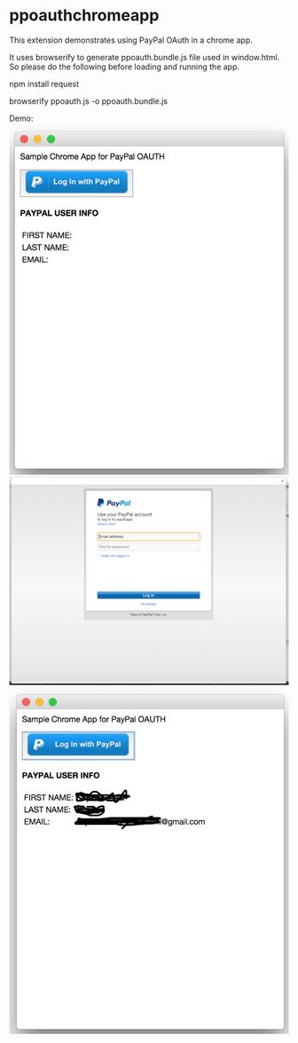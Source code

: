 # ppoauthchromeapp

This extension demonstrates using PayPal OAuth in a chrome app.

It uses browserify to generate ppoauth.bundle.js file used in window.html. So please do the following before loading and running the app.

npm install request

browserify ppoauth.js -o ppoauth.bundle.js


Demo:
![alt tag](https://github.com/sbkexperiments/ppoauthchromeapp/blob/master/demo/demo1.png)
![alt tag](https://github.com/sbkexperiments/ppoauthchromeapp/blob/master/demo/demo2.png)
![alt tag](https://github.com/sbkexperiments/ppoauthchromeapp/blob/master/demo/demo3.png)
